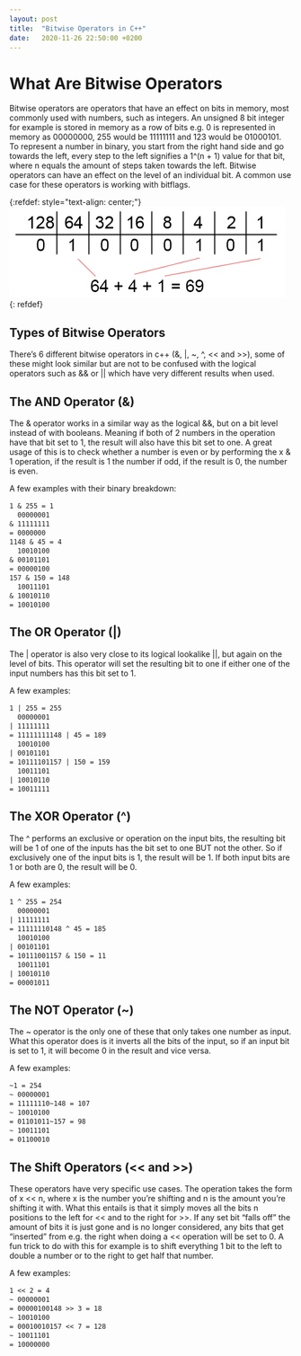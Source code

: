 ```yaml
---
layout: post
title:  "Bitwise Operators in C++"
date:   2020-11-26 22:50:00 +0200
---
```


# What Are Bitwise Operators

Bitwise operators are operators that have an effect on bits in memory, most commonly used with numbers, such as integers. An unsigned 8 bit integer for example is stored in memory as a row of bits e.g. 0 is represented in memory as 00000000, 255 would be 11111111 and 123 would be 01000101. To represent a number in binary, you start from the right hand side and go towards the left, every step to the left signifies a 1^(n + 1) value for that bit, where n equals the amount of steps taken towards the left. Bitwise operators can have an effect on the level of an individual bit. A common use case for these operators is working with bitflags.

{:refdef: style="text-align: center;"}
![Binary representation of 69](/assets/binaryexample.png)
{: refdef}

## Types of Bitwise Operators

There’s 6 different bitwise operators in c++ (&, \|, ~, ^, << and >>), some of these might look similar but are not to be confused with the logical operators such as && or \|\| which have very different results when used.

## The AND Operator (&)

The & operator works in a similar way as the logical &&, but on a bit level instead of with booleans. Meaning if both of 2 numbers in the operation have that bit set to 1, the result will also have this bit set to one. A great usage of this is to check whether a number is even or by performing the x & 1 operation, if the result is 1 the number if odd, if the result is 0, the number is even.

A few examples with their binary breakdown:

```
1 & 255 = 1
  00000001
& 11111111
= 0000000
1148 & 45 = 4
  10010100
& 00101101
= 00000100
157 & 150 = 148
  10011101
& 10010110
= 10010100
```

## The OR Operator (|)

The \| operator is also very close to its logical lookalike \|\|, but again on the level of bits. This operator will set the resulting bit to one if either one of the input numbers has this bit set to 1.

A few examples:

```
1 | 255 = 255
  00000001
| 11111111
= 11111111148 | 45 = 189
  10010100
| 00101101
= 10111101157 | 150 = 159
  10011101
| 10010110
= 10011111
```

## The XOR Operator (^)

The ^ performs an exclusive or operation on the input bits, the resulting bit will be 1 of one of the inputs has the bit set to one BUT not the other. So if exclusively one of the input bits is 1, the result will be 1. If both input bits are 1 or both are 0, the result will be 0.

A few examples:

```
1 ^ 255 = 254
  00000001
| 11111111
= 11111110148 ^ 45 = 185
  10010100
| 00101101
= 10111001157 & 150 = 11
  10011101
| 10010110
= 00001011
```

## The NOT Operator (~)

The ~ operator is the only one of these that only takes one number as input. What this operator does is it inverts all the bits of the input, so if an input bit is set to 1, it will become 0 in the result and vice versa.

A few examples:

```
~1 = 254
~ 00000001
= 11111110~148 = 107
~ 10010100
= 01101011~157 = 98
~ 10011101
= 01100010
```

## The Shift Operators (<< and >>)

These operators have very specific use cases. The operation takes the form of
x << n, where x is the number you’re shifting and n is the amount you’re shifting it with. What this entails is that it simply moves all the bits n positions to the left for << and to the right for >>. If any set bit “falls off” the amount of bits it is just gone and is no longer considered, any bits that get “inserted” from e.g. the right when doing a << operation will be set to 0. A fun trick to do with this for example is to shift everything 1 bit to the left to double a number or to the right to get half that number.

A few examples:

```
1 << 2 = 4
~ 00000001
= 00000100148 >> 3 = 18
~ 10010100
= 00010010157 << 7 = 128
~ 10011101
= 10000000
```